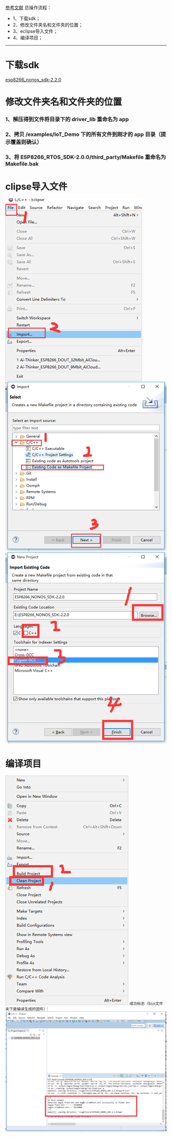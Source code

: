 [参考文献](http://wiki.ai-thinker.com/ai_ide_use)
总操作流程：
- 1、下载sdk；
- 2、修改文件夹名和文件夹的位置；
- 3、eclipse导入文件；
- 4、编译项目；

----------


# 下载sdk
[esp8266_nonos_sdk-2.2.0](https://pan.baidu.com/s/1yB5hbxEHXRmLdn1W_Vii4w)
# 修改文件夹名和文件夹的位置
### 1、解压得到文件将目录下的 driver_lib 重命名为 app
### 2、拷贝 /examples/IoT_Demo 下的所有文件到刚才的 app 目录（提示覆盖则确认）
### 3、将 ESP8266_RTOS_SDK-2.0.0/third_party/Makefile 重命名为 Makefile.bak
# clipse导入文件
![](image/5-1.png)
![](image/5-2.png)
![](image/5-3.png)
# 编译项目
![](image/5-4.png)
`成功标志（bin文件夹下是编译生成的固件）：`
![](image/5-5.png)
